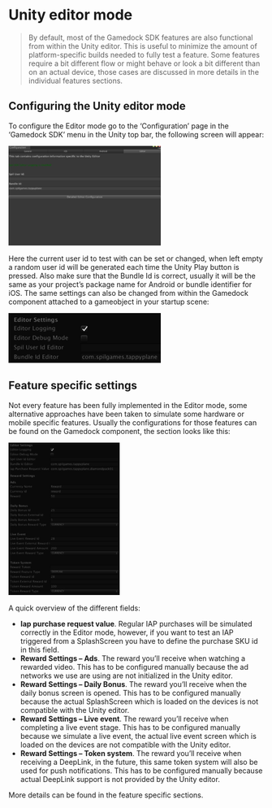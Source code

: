 # Unity editor mode

> By default, most of the Gamedock SDK features are also functional from within the Unity editor. This is useful to minimize the amount of platform-specific builds needed to fully test a feature. Some features require a bit different flow or might behave or look a bit different than on an actual device, those cases are discussed in more details in the individual features sections.

## Configuring the Unity editor mode

To configure the Editor mode go to the ‘Configuration’ page in the ‘Gamedock SDK’ menu in the Unity top bar, the following screen will appear:

![github pages](_images/Screen-Shot-2018-06-01-at-08.53.53-300x196.png)

Here the current user id to test with can be set or changed, when left empty a random user id will be generated each time the Unity Play button is pressed.
Also make sure that the Bundle Id is correct, usually it will be the same as your project’s package name for Android or bundle identifier for iOS. The same settings can also be changed from within the Gamedock component attached to a gameobject in your startup scene:

![alt text](_images/Screen-Shot-2018-06-01-at-09.04.15-300x98.png)

## Feature specific settings

Not every feature has been fully implemented in the Editor mode, some alternative approaches have been taken to simulate some hardware or mobile specific features. Usually the configurations for those features can be found on the Gamedock component, the section looks like this:

![github pages](_images/Screen-Shot-2018-06-01-at-09.13.23-219x300.png)

A quick overview of the different fields:

* **Iap purchase request value**. Regular IAP purchases will be simulated correctly in the Editor mode, however, if you want to test an IAP triggered from a SplashScreen you have to define the purchase SKU id in this field.
* **Reward Settings – Ads**. The reward you’ll receive when watching a rewarded video. This has to be configured manually because the ad networks we use are using are not initialized in the Unity editor.
* **Reward Settings – Daily Bonus**. The reward you’ll receive when the daily bonus screen is opened. This has to be configured manually because the actual SplashScreen which is loaded on the devices is not compatible with the Unity editor.
* **Reward Settings – Live event**. The reward you’ll receive when completing a live event stage. This has to be configured manually because we simulate a live event, the actual live event screen which is loaded on the devices are not compatible with the Unity editor.
* **Reward Settings – Token system**. The reward you’ll receive when receiving a DeepLink, in the future, this same token system will also be used for push notifications. This has to be configured manually because actual DeepLink support is not provided by the Unity editor.

More details can be found in the feature specific sections.